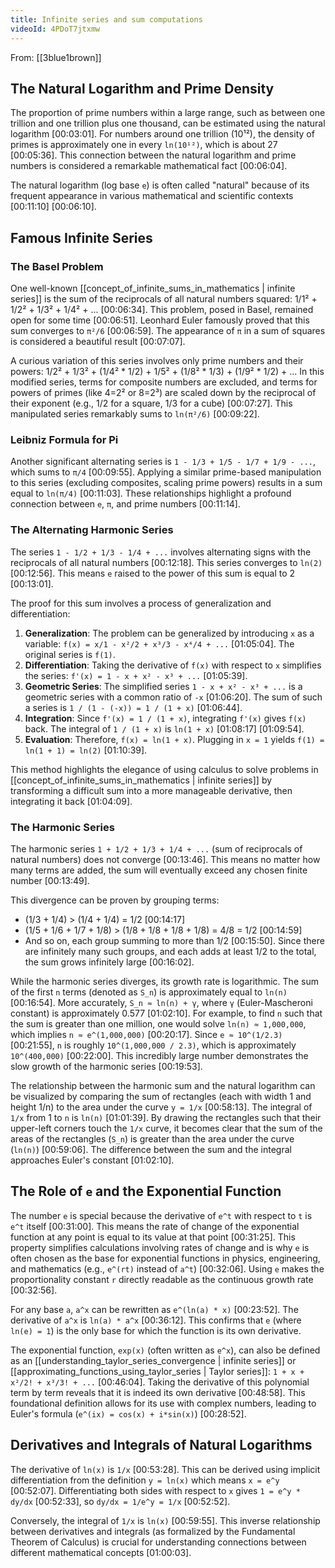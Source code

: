 ```yaml
---
title: Infinite series and sum computations
videoId: 4PDoT7jtxmw
---
```


From: [[3blue1brown]] <br/> 

## The Natural Logarithm and Prime Density
The proportion of prime numbers within a large range, such as between one trillion and one trillion plus one thousand, can be estimated using the natural logarithm <a class="yt-timestamp" data-t="00:03:01">[00:03:01]</a>. For numbers around one trillion (10¹²), the density of primes is approximately one in every `ln(10¹²)`, which is about 27 <a class="yt-timestamp" data-t="00:05:36">[00:05:36]</a>. This connection between the natural logarithm and prime numbers is considered a remarkable mathematical fact <a class="yt-timestamp" data-t="00:06:04">[00:06:04]</a>.

The natural logarithm (log base `e`) is often called "natural" because of its frequent appearance in various mathematical and scientific contexts <a class="yt-timestamp" data-t="00:11:10">[00:11:10]</a> <a class="yt-timestamp" data-t="00:06:10">[00:06:10]</a>.

## Famous Infinite Series
### The Basel Problem
One well-known [[concept_of_infinite_sums_in_mathematics | infinite series]] is the sum of the reciprocals of all natural numbers squared: 1/1² + 1/2² + 1/3² + 1/4² + ... <a class="yt-timestamp" data-t="00:06:34">[00:06:34]</a>. This problem, posed in Basel, remained open for some time <a class="yt-timestamp" data-t="00:06:51">[00:06:51]</a>. Leonhard Euler famously proved that this sum converges to `π²/6` <a class="yt-timestamp" data-t="00:06:59">[00:06:59]</a>. The appearance of `π` in a sum of squares is considered a beautiful result <a class="yt-timestamp" data-t="00:07:07">[00:07:07]</a>.

A curious variation of this series involves only prime numbers and their powers:
1/2² + 1/3² + (1/4² * 1/2) + 1/5² + (1/8² * 1/3) + (1/9² * 1/2) + ...
In this modified series, terms for composite numbers are excluded, and terms for powers of primes (like 4=2² or 8=2³) are scaled down by the reciprocal of their exponent (e.g., 1/2 for a square, 1/3 for a cube) <a class="yt-timestamp" data-t="00:07:27">[00:07:27]</a>. This manipulated series remarkably sums to `ln(π²/6)` <a class="yt-timestamp" data-t="00:09:22">[00:09:22]</a>.

### Leibniz Formula for Pi
Another significant alternating series is `1 - 1/3 + 1/5 - 1/7 + 1/9 - ...`, which sums to `π/4` <a class="yt-timestamp" data-t="00:09:55">[00:09:55]</a>.
Applying a similar prime-based manipulation to this series (excluding composites, scaling prime powers) results in a sum equal to `ln(π/4)` <a class="yt-timestamp" data-t="00:11:03">[00:11:03]</a>. These relationships highlight a profound connection between `e`, `π`, and prime numbers <a class="yt-timestamp" data-t="00:11:14">[00:11:14]</a>.

### The Alternating Harmonic Series
The series `1 - 1/2 + 1/3 - 1/4 + ...` involves alternating signs with the reciprocals of all natural numbers <a class="yt-timestamp" data-t="00:12:18">[00:12:18]</a>. This series converges to `ln(2)` <a class="yt-timestamp" data-t="00:12:56">[00:12:56]</a>. This means `e` raised to the power of this sum is equal to 2 <a class="yt-timestamp" data-t="00:13:01">[00:13:01]</a>.

The proof for this sum involves a process of generalization and differentiation:
1.  **Generalization**: The problem can be generalized by introducing `x` as a variable: `f(x) = x/1 - x²/2 + x³/3 - x⁴/4 + ...` <a class="yt-timestamp" data-t="01:05:04">[01:05:04]</a>. The original series is `f(1)`.
2.  **Differentiation**: Taking the derivative of `f(x)` with respect to `x` simplifies the series: `f'(x) = 1 - x + x² - x³ + ...` <a class="yt-timestamp" data-t="01:05:39">[01:05:39]</a>.
3.  **Geometric Series**: The simplified series `1 - x + x² - x³ + ...` is a geometric series with a common ratio of `-x` <a class="yt-timestamp" data-t="01:06:20">[01:06:20]</a>. The sum of such a series is `1 / (1 - (-x)) = 1 / (1 + x)` <a class="yt-timestamp" data-t="01:06:44">[01:06:44]</a>.
4.  **Integration**: Since `f'(x) = 1 / (1 + x)`, integrating `f'(x)` gives `f(x)` back. The integral of `1 / (1 + x)` is `ln(1 + x)` <a class="yt-timestamp" data-t="01:08:17">[01:08:17]</a> <a class="yt-timestamp" data-t="01:09:54">[01:09:54]</a>.
5.  **Evaluation**: Therefore, `f(x) = ln(1 + x)`. Plugging in `x = 1` yields `f(1) = ln(1 + 1) = ln(2)` <a class="yt-timestamp" data-t="01:10:39">[01:10:39]</a>.

This method highlights the elegance of using calculus to solve problems in [[concept_of_infinite_sums_in_mathematics | infinite series]] by transforming a difficult sum into a more manageable derivative, then integrating it back <a class="yt-timestamp" data-t="01:04:09">[01:04:09]</a>.

### The Harmonic Series
The harmonic series `1 + 1/2 + 1/3 + 1/4 + ...` (sum of reciprocals of natural numbers) does not converge <a class="yt-timestamp" data-t="00:13:46">[00:13:46]</a>. This means no matter how many terms are added, the sum will eventually exceed any chosen finite number <a class="yt-timestamp" data-t="00:13:49">[00:13:49]</a>.

This divergence can be proven by grouping terms:
*   (1/3 + 1/4) > (1/4 + 1/4) = 1/2 <a class="yt-timestamp" data-t="00:14:17">[00:14:17]</a>
*   (1/5 + 1/6 + 1/7 + 1/8) > (1/8 + 1/8 + 1/8 + 1/8) = 4/8 = 1/2 <a class="yt-timestamp" data-t="00:14:59">[00:14:59]</a>
*   And so on, each group summing to more than 1/2 <a class="yt-timestamp" data-t="00:15:50">[00:15:50]</a>.
Since there are infinitely many such groups, and each adds at least 1/2 to the total, the sum grows infinitely large <a class="yt-timestamp" data-t="00:16:02">[00:16:02]</a>.

While the harmonic series diverges, its growth rate is logarithmic. The sum of the first `n` terms (denoted as `S_n`) is approximately equal to `ln(n)` <a class="yt-timestamp" data-t="00:16:54">[00:16:54]</a>. More accurately, `S_n ≈ ln(n) + γ`, where `γ` (Euler-Mascheroni constant) is approximately 0.577 <a class="yt-timestamp" data-t="01:02:10">[01:02:10]</a>.
For example, to find `n` such that the sum is greater than one million, one would solve `ln(n) ≈ 1,000,000`, which implies `n ≈ e^(1,000,000)` <a class="yt-timestamp" data-t="00:20:17">[00:20:17]</a>. Since `e ≈ 10^(1/2.3)` <a class="yt-timestamp" data-t="00:21:55">[00:21:55]</a>, `n` is roughly `10^(1,000,000 / 2.3)`, which is approximately `10^(400,000)` <a class="yt-timestamp" data-t="00:22:00">[00:22:00]</a>. This incredibly large number demonstrates the slow growth of the harmonic series <a class="yt-timestamp" data-t="00:19:53">[00:19:53]</a>.

The relationship between the harmonic sum and the natural logarithm can be visualized by comparing the sum of rectangles (each with width 1 and height 1/n) to the area under the curve `y = 1/x` <a class="yt-timestamp" data-t="00:58:13">[00:58:13]</a>. The integral of `1/x` from 1 to `n` is `ln(n)` <a class="yt-timestamp" data-t="01:01:39">[01:01:39]</a>. By drawing the rectangles such that their upper-left corners touch the `1/x` curve, it becomes clear that the sum of the areas of the rectangles (`S_n`) is greater than the area under the curve (`ln(n)`) <a class="yt-timestamp" data-t="00:59:06">[00:59:06]</a>. The difference between the sum and the integral approaches Euler's constant <a class="yt-timestamp" data-t="01:02:10">[01:02:10]</a>.

## The Role of `e` and the Exponential Function
The number `e` is special because the derivative of `e^t` with respect to `t` is `e^t` itself <a class="yt-timestamp" data-t="00:31:00">[00:31:00]</a>. This means the rate of change of the exponential function at any point is equal to its value at that point <a class="yt-timestamp" data-t="00:31:25">[00:31:25]</a>. This property simplifies calculations involving rates of change and is why `e` is often chosen as the base for exponential functions in physics, engineering, and mathematics (e.g., `e^(rt)` instead of `a^t`) <a class="yt-timestamp" data-t="00:32:06">[00:32:06]</a>. Using `e` makes the proportionality constant `r` directly readable as the continuous growth rate <a class="yt-timestamp" data-t="00:32:56">[00:32:56]</a>.

For any base `a`, `a^x` can be rewritten as `e^(ln(a) * x)` <a class="yt-timestamp" data-t="00:23:52">[00:23:52]</a>. The derivative of `a^x` is `ln(a) * a^x` <a class="yt-timestamp" data-t="00:36:12">[00:36:12]</a>. This confirms that `e` (where `ln(e) = 1`) is the only base for which the function is its own derivative.

The exponential function, `exp(x)` (often written as `e^x`), can also be defined as an [[understanding_taylor_series_convergence | infinite series]] or [[approximating_functions_using_taylor_series | Taylor series]]: `1 + x + x²/2! + x³/3! + ...` <a class="yt-timestamp" data-t="00:46:04">[00:46:04]</a>. Taking the derivative of this polynomial term by term reveals that it is indeed its own derivative <a class="yt-timestamp" data-t="00:48:58">[00:48:58]</a>. This foundational definition allows for its use with complex numbers, leading to Euler's formula (`e^(ix) = cos(x) + i*sin(x)`) <a class="yt-timestamp" data-t="00:28:52">[00:28:52]</a>.

## Derivatives and Integrals of Natural Logarithms
The derivative of `ln(x)` is `1/x` <a class="yt-timestamp" data-t="00:53:28">[00:53:28]</a>. This can be derived using implicit differentiation from the definition `y = ln(x)` which means `x = e^y` <a class="yt-timestamp" data-t="00:52:07">[00:52:07]</a>. Differentiating both sides with respect to `x` gives `1 = e^y * dy/dx` <a class="yt-timestamp" data-t="00:52:33">[00:52:33]</a>, so `dy/dx = 1/e^y = 1/x` <a class="yt-timestamp" data-t="00:52:52">[00:52:52]</a>.

Conversely, the integral of `1/x` is `ln(x)` <a class="yt-timestamp" data-t="00:59:55">[00:59:55]</a>. This inverse relationship between derivatives and integrals (as formalized by the Fundamental Theorem of Calculus) is crucial for understanding connections between different mathematical concepts <a class="yt-timestamp" data-t="01:00:03">[01:00:03]</a>.